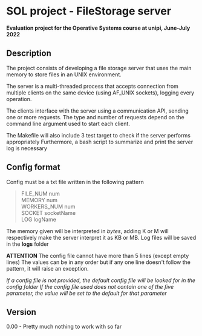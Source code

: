 # SOL project - FileStorage server

**Evaluation project for the Operative Systems course at unipi, June-July 2022**

## Description

The project consists of developing a file storage server that uses the main memory to store files in an UNIX environment.

The server is a multi-threaded process that accepts connection from multiple clients on the same device (using AF_UNIX sockets), logging every operation.

The clients interface with the server using a communication API, sending one or more requests.
The type and number of requests depend on the command line argument used to start each client.

The Makefile will also include 3 test target to check if the server performs appropriately
Furthermore, a bash script to summarize and print the server log is necessary

## Config format
Config must be a txt file written in the following pattern

> FILE_NUM num <br> MEMORY num <br> WORKERS_NUM num <br> SOCKET socketName <br> LOG logName <br>

The memory given will be interpreted in *bytes*, adding K or M will respectively make the server interpret it as KB or MB.
Log files will be saved in the **logs** folder

**ATTENTION**
The config file cannot have more than 5 lines (except empty lines)
The values can be in any order but if any one line doesn't follow the pattern, it will raise an exception.

*If a config file is not provided, the default config file will be looked for in the config folder*
*If the config file used does not contain one of the five parameter, the value will be set to the default for that parameter*

## Version
0.00 - Pretty much nothing to work with so far
